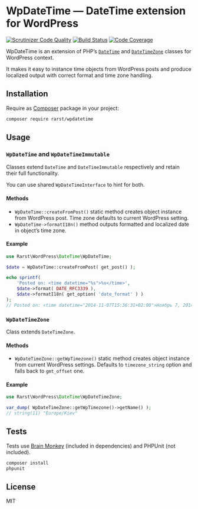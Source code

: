# WpDateTime — DateTime extension for WordPress

[![Scrutinizer Code Quality](https://scrutinizer-ci.com/g/Rarst/wpdatetime/badges/quality-score.png?b=master)](https://scrutinizer-ci.com/g/Rarst/wpdatetime/?branch=master)
[![Build Status](https://scrutinizer-ci.com/g/Rarst/wpdatetime/badges/build.png?b=master)](https://scrutinizer-ci.com/g/Rarst/wpdatetime/build-status/master)
[![Code Coverage](https://scrutinizer-ci.com/g/Rarst/wpdatetime/badges/coverage.png?b=master)](https://scrutinizer-ci.com/g/Rarst/wpdatetime/?branch=master)

WpDateTime is an extension of PHP’s [`DateTime`](http://php.net/manual/en/class.datetime.php) and [`DateTimeZone`](http://php.net/manual/en/class.datetimezone.php) classes for WordPress context.

It makes it easy to instance time objects from WordPress posts and produce localized output with correct format and time zone handling.
 
## Installation

Require as [Composer](https://getcomposer.org/) package in your project:

```bash
composer require rarst/wpdatetime
```

## Usage

### `WpDateTime` and `WpDateTimeImmutable`

Classes extend `DateTime` and `DateTimeImmutable` respectively and retain their full functionality.

You can use shared `WpDateTimeInterface` to hint for both.

#### Methods

- `WpDateTime::createFromPost()` static method creates object instance from WordPress post. Time zone defaults to current WordPress setting.
- `WpDateTime->formatI18n()` method outputs formatted and localized date in object’s time zone.

#### Example

```php
use Rarst\WordPress\DateTime\WpDateTime;

$date = WpDateTime::createFromPost( get_post() );

echo sprintf(
	'Posted on: <time datetime="%s">%s</time>',
	$date->format( DATE_RFC3339 ),
	$date->formatI18n( get_option( 'date_format' ) )
);
// Posted on: <time datetime="2014-11-07T15:36:31+02:00">Ноябрь 7, 2014</time>
```

### `WpDateTimeZone`

Class extends `DateTimeZone`.

#### Methods

- `WpDateTimeZone::getWpTimezone()` static method creates object instance from current WordPress settings. Defaults to `timezone_string` option and falls back to `gmt_offset` one.

#### Example

```php
use Rarst\WordPress\DateTime\WpDateTimeZone;

var_dump( WpDateTimeZone::getWpTimezone()->getName() );
// string(11) "Europe/Kiev"
```

## Tests

Tests use [Brain Monkey](https://brain-wp.github.io/BrainMonkey/) (included in dependencies) and PHPUnit (not included).

```bash
composer install
phpunit
```

## License

MIT
